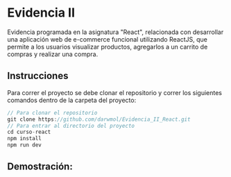 # Evidencia II

Evidencia programada en la asignatura "React", relacionada con desarrollar una aplicación web de e-commerce funcional utilizando ReactJS, que permite a los usuarios visualizar productos, agregarlos a un carrito de compras y realizar una compra. 

## Instrucciones
Para correr el proyecto se debe clonar el repositorio y correr los siguientes comandos dentro de la carpeta del proyecto:

```javascript
// Para clonar el repositorio
git clone https://github.com/darwmol/Evidencia_II_React.git
// Para entrar al directorio del proyecto
cd curso-react
npm install
npm run dev
```
## Demostración:

